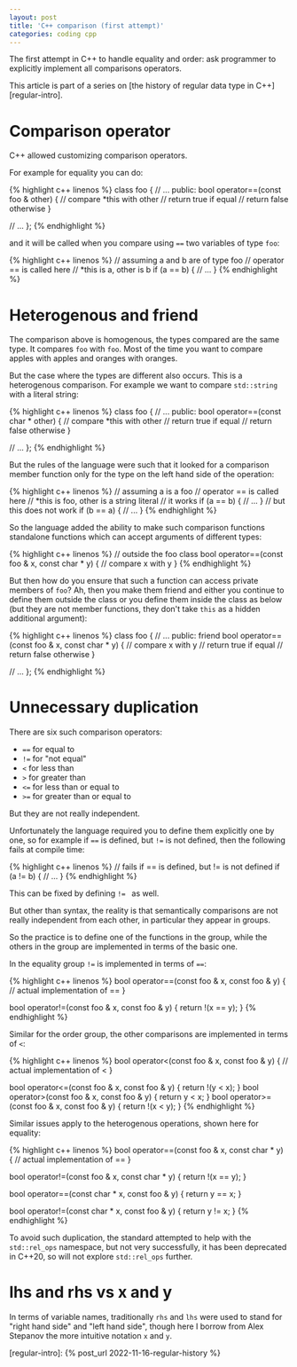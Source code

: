 ```yaml
---
layout: post
title: 'C++ comparison (first attempt)'
categories: coding cpp
---
```


The first attempt in C++ to handle equality and order: ask programmer to
explicitly implement all comparisons operators.

This article is part of a series on [the history of regular data type in
C++][regular-intro].


# Comparison operator

C++ allowed customizing comparison operators.

For example for equality you can do:

{% highlight c++ linenos %}
class foo {
  // ...
public:
  bool operator==(const foo & other) {
    // compare *this with other
    // return true if equal
    // return false otherwise
  }

  // ...
};
{% endhighlight %}

and it will be called when you compare using `==` two variables of type `foo`:

{% highlight c++ linenos %}
  // assuming a and b are of type foo
  // operator == is called here
  // *this is a, other is b
  if (a == b) {
    // ...
  }
{% endhighlight %}


# Heterogenous and friend

The comparison above is homogenous, the types compared are the same type. It
compares `foo` with `foo`. Most of the time you want to compare apples with
apples and oranges with oranges.

But the case where the types are different also occurs. This is a heterogenous
comparison. For example we want to compare `std::string` with a literal string:

{% highlight c++ linenos %}
class foo {
  // ...
public:
  bool operator==(const char * other) {
    // compare *this with other
    // return true if equal
    // return false otherwise
  }

  // ...
};
{% endhighlight %}

But the rules of the language were such that it looked for a comparison
member function only for the type on the left hand side of the operation:

{% highlight c++ linenos %}
  // assuming a is a foo
  // operator == is called here
  // *this is foo, other is a string literal
  // it works
  if (a == b) {
    // ...
  }
  // but this does not work
  if (b == a) {
    // ...
  }
{% endhighlight %}

So the language added the ability to make such comparison functions standalone
functions which can accept arguments of different types:

{% highlight c++ linenos %}
// outside the foo class
bool operator==(const foo & x, const char * y) {
  // compare x with y
}
{% endhighlight %}

But then how do you ensure that such a function can access private members of
`foo`? Ah, then you make them friend and either you continue to define them
outside the class or you define them inside the class as below (but they are
not member functions, they don't take `this` as a hidden additional argument):

{% highlight c++ linenos %}
class foo {
  // ...
public:
  friend bool operator==(const foo & x, const char * y) {
    // compare x with y
    // return true if equal
    // return false otherwise
  }

  // ...
};
{% endhighlight %}


# Unnecessary duplication

There are six such comparison operators:

- `==` for equal to
- `!=` for "not equal"
- `<` for less than
- `>` for greater than
- `<=` for less than or equal to
- `>=` for greater than or equal to

But they are not really independent.

Unfortunately the language required you to define them explicitly one by one,
so for example if `==` is defined, but `!=` is not defined, then the following
fails at compile time:

{% highlight c++ linenos %}
  // fails if == is defined, but != is not defined
  if (a != b) {
    // ...
  }
{% endhighlight %}

This can be fixed by defining `!= ` as well.

But other than syntax, the reality is that semantically comparisons are not
really independent from each other, in particular they appear in groups.

So the practice is to define one of the functions in the group, while the
others in the group are implemented in terms of the basic one.

In the equality group `!=` is implemented in terms of `==`:

{% highlight c++ linenos %}
bool operator==(const foo & x, const foo & y) {
  // actual implementation of ==
}

bool operator!=(const foo & x, const foo & y) {
  return !(x == y);
}
{% endhighlight %}

Similar for the order group, the other comparisons are implemented in terms of
`<`:

{% highlight c++ linenos %}
bool operator<(const foo & x, const foo & y) {
  // actual implementation of <
}

bool operator<=(const foo & x, const foo & y) {
  return !(y < x);
}
bool operator>(const foo & x, const foo & y) {
  return y < x;
}
bool operator>=(const foo & x, const foo & y) {
  return !(x < y);
}
{% endhighlight %}

Similar issues apply to the heterogenous operations, shown here for equality:

{% highlight c++ linenos %}
bool operator==(const foo & x, const char * y) {
  // actual implementation of ==
}

bool operator!=(const foo & x, const char * y) {
  return !(x == y);
}

bool operator==(const char * x, const foo & y) {
  return y == x;
}

bool operator!=(const char * x, const foo & y) {
  return y != x;
}
{% endhighlight %}

To avoid such duplication, the standard attempted to help with the
`std::rel_ops` namespace, but not very successfully, it has been deprecated in
C++20, so will not explore `std::rel_ops` further.

# lhs and rhs vs x and y

In terms of variable names, traditionally `rhs` and `lhs` were used to stand
for "right hand side" and "left hand side", though here I borrow from Alex
Stepanov the more intuitive notation `x` and `y`.


[regular-intro]:   {% post_url 2022-11-16-regular-history %}
